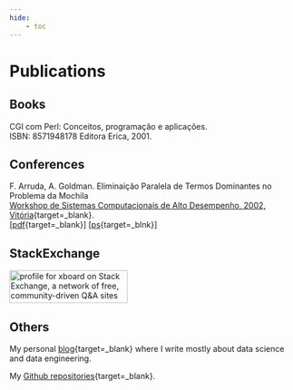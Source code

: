 ```yaml
---
hide:
    - toc
---
```

# Publications

## Books

CGI com Perl: Conceitos, programação e aplicações.<br/>
ISBN: 8571948178    Editora Erica, 2001.

## Conferences
F. Arruda, A. Goldman. Eliminaição Paralela de Termos Dominantes no Problema da Mochila<br/>
    [Workshop de Sistemas Computacionais de Alto Desempenho, 2002, Vitória](http://www.cpad.pucrs.br/wscad2002/){target=_blank}.<br/>
    [[pdf](https://www.ime.usp.br/~regis/Publications/wscad2002.pdf){target=_blank}] [[ps](https://www.ime.usp.br/~regis/Publications/wscad2002.ps){target=_blnk}]

## StackExchange

<p align="left">
  <a href="https://stackexchange.com/users/223744"><img src="https://stackexchange.com/users/flair/223744.png?theme=dark" width="208" height="58" alt="profile for xboard on Stack Exchange, a network of free, community-driven Q&amp;A sites" title="profile for xboard on Stack Exchange, a network of free, community-driven Q&amp;A sites"></a>
</p>

## Others

My personal [blog](https://xboard.dev){target=_blank}   where I write mostly about data science and data engineering.

My [Github repositories](https://github.com/xboard){target=_blank}.
